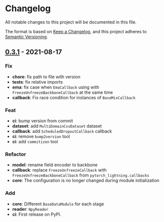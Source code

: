 # Changelog
All notable changes to this project will be documented in this file.

The format is based on [Keep a Changelog](https://keepachangelog.com/en/1.0.0/),
and this project adheres to [Semantic Versioning](https://semver.org/spec/v2.0.0.html).


## [0.3.1] - 2021-08-17

### Fix

- **chore**: fix path to file with version
- **tests**: fix relative imports
- **ema**: fix case when `EmaCallback` using with `FreezeUnfreezeBackboneCallback` at the same time
- **callback**: Fix race condition for instances of `BaseMixCallback`

### Feat

- **ci**: bump version from commit
- **dataset**: add `MultiDomainCsvDataset` dataset
- **callback**: add `ScheduledDropoutCallback` callback
- **ci**: remove `bump2version` tool
- **ci**: add `commitizen` tool

### Refactor

- **model**: rename field encoder to backbone
- **callback**: replace `FreezeUnfreezeCallback` with `FreezeUnfreezeBackboneCallback` from `pytorch_lightning.callbacks`
- **core**: The configuration is no longer changed during module initialization

### Add

- **core**: Different `BaseDataModule` for each stage
- **reader**: `NpyReader`
- **ci**: First release on PyPI.

[Unreleased]: https://github.com/jexio/fulmo/compare/v0.3.1...HEAD
[0.3.1]: https://github.com/jexio/fulmo/compare/releases/tag/v0.3.1
